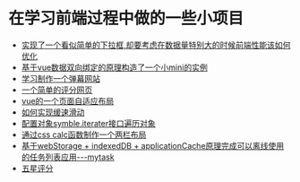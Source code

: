在学习前端过程中做的一些小项目
===
* [实现了一个看似简单的下拉框,却要考虑在数据量特别大的时候前端性能该如何优化](https://github.com/hux1ao/-/tree/master/%E7%AC%94%E8%AF%95-%E4%B8%8B%E6%8B%89%E6%A1%86)
* [基于vue数据双向绑定的原理构造了一个小mini的实例](https://github.com/hux1ao/-/tree/master/vue/vue%E6%95%B0%E6%8D%AE%E5%8F%8C%E5%90%91%E7%BB%91%E5%AE%9A%E5%8E%9F%E7%90%86%E5%AE%9E%E4%BE%8B)
* [学习制作一个弹幕网站](https://github.com/hux1ao/-/blob/master/danmu.html)
* [一个简单的评分网页](https://github.com/hux1ao/-/blob/master/star.html)
* [vue的一个页面自适应布局](https://github.com/hux1ao/-/blob/master/%E6%95%B4%E9%A1%B5%E9%AB%98%E5%BA%A6%E8%87%AA%E9%80%82%E5%BA%94.vue)
* [如何实现缓速滑动](https://github.com/hux1ao/-/blob/master/%E7%BC%93%E9%80%9F%E6%BB%91%E5%8A%A8.html)
* [配置对象symble.iterater接口遍历对象](https://github.com/hux1ao/-/blob/master/%E9%81%8D%E5%8E%86%E5%AF%B9%E8%B1%A1.html)
* [通过css calc函数制作一个两栏布局](https://github.com/hux1ao/-/blob/master/css-calc.html)
* [基于webStorage + indexedDB + applicationCache原理完成可以离线使用的任务列表应用---mytask](https://github.com/hux1ao/-/tree/master/mytask)
* [五星评分]()